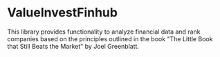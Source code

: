 # ValueInvestFinhub
This library provides functionality to analyze financial data and rank companies based on the principles outlined in the book "The Little Book that Still Beats the Market" by Joel Greenblatt.
